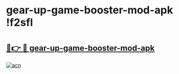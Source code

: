 # gear-up-game-booster-mod-apk !f2sfl

# <h2><a href="https://8t843z.esa.edu.pl?title=gear-up-game-booster-mod-apk&ref=f2sfl">🔗👉 🔴 gear-up-game-booster-mod-apk</a></h2>

[![acn](https://github.com/user-attachments/assets/0f9c940e-d8b0-45ae-aac7-cd30a18b3e1c)](https://8t843z.esa.edu.pl?title=gear-up-game-booster-mod-apk&ref=f2sfl)

